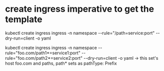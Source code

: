  
 # create ingress imperative to get the template

 kubectl create ingress ingress -n namespace --rule="/path=service:port" --dry-run=client -o yaml

 kubectl create ingress ingress -n namespace --rule="foo.com/path1*=service1:port" --rule="foo.com/path2*=service2:port" --dry-run=client -o yaml -> this 
set's host foo.com and paths, path* sets as pathType: Prefix
